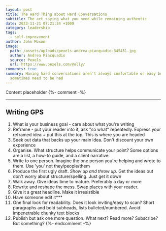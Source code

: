```yaml
---
layout: post
title: The Hard Thing about Hard Conversations
subtitle: The art saying what you need while remaining authentic
date: 2023-11-21 07:21:34 +1000
category: leadership
tags:
  - self-improvement
author: John Moxon
image:
  path: /assets/uploads/pexels-andrea-piacquadio-845451.jpg
  author: Andrea Piacquadio
  source: Pexels
  url: https://www.pexels.com/@olly/
comments: true
summary: Having hard conversations aren't always comfortable or easy but
  sometimes need to be had
---
```

Content placeholder
{%- comment -%}
- - -
## Writing GPS
1. What is your business goal - care about what you're writing
2. Reframe - put your reader into it, ask "so what" repeatedly. Express your reframed idea + put this at the top. This is where you are headed
3. Seek out data that backs up your main idea. Don't discount your own experience
4. Organise. What structure helps communicate your point? Some options are a list, a how-to guide, and a client narrative.
5. Write to one person. Imagine the one person you're helping and wrote to them. Use 'you' not they/people/them
6. Produce the first ugly draft. _Show up and throw up_. Get the ideas out don't worry about structure/spelling. Just get it down
7. Walk away. Give ideas time to mature. Preferably a day or more
8. Rewrite and reshape the mess. Swap places with your reader.
9. Give it a great headline. Make it irresistible
10. Have someone edit it***
11. One final look for readability. Does it look inviting/easy to scan? Short paragraphs and bold subheads, lists bulleted/numbered. Avoid impenetrable chunky text blocks
12. Publish but ask one more question. What next? Read more? Subscribe? But something?
{%- endcomment -%}